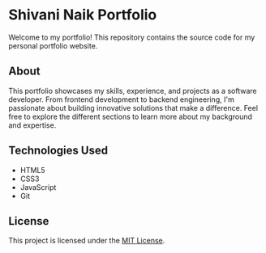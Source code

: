 # Shivani Naik Portfolio

Welcome to my portfolio! This repository contains the source code for my personal portfolio website.

## About

This portfolio showcases my skills, experience, and projects as a software developer. From frontend development to backend engineering, I'm passionate about building innovative solutions that make a difference. Feel free to explore the different sections to learn more about my background and expertise.

## Technologies Used

- HTML5
- CSS3
- JavaScript
- Git

## License

This project is licensed under the [MIT License](LICENSE).
